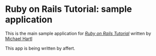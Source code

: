 # Ruby on Rails Tutorial: sample application

This is the main sample application for 
[*Ruby on Rails Tutorial*](http://railstutorial.org)
written by [Michael Hartl](http://michaelhartl.com)

This app is being written by affert.
